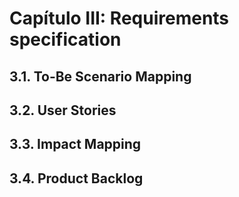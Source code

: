 # Capítulo III: Requirements specification 
## 3.1. To-Be Scenario Mapping
## 3.2. User Stories
## 3.3. Impact Mapping
## 3.4. Product Backlog